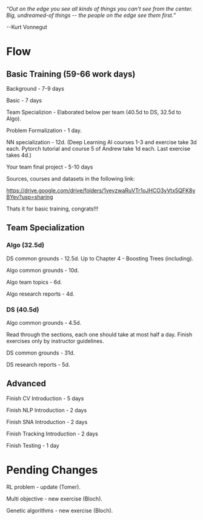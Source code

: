 *“Out on the edge you see all kinds of things you can't see from the center. 
Big, undreamed-of things -- the people on the edge see them first.”*

--Kurt Vonnegut

# Flow

## Basic Training (59-66 work days)

Background - 7-9 days

Basic - 7 days

Team Specializion - Elaborated below per team (40.5d to DS, 32.5d to Algo).

Problem Formalization - 1 day.

NN specialization - 12d. (Deep Learning AI courses 1-3 and exercise take 3d each. Pytorch tutorial and course 5 of Andrew take 1d each. Last exercise takes 4d.)

Your team final project - 5-10 days

Sources, courses and datasets in the following link:

https://drive.google.com/drive/folders/1yeyzwaRuVTr1oJHCO3yVtx5QFK8yBYev?usp=sharing

Thats it for basic training, congrats!!!

## Team Specialization

### Algo (32.5d)

DS common grounds - 12.5d. Up to Chapter 4 - Boosting Trees (including). 

Algo common grounds - 10d.

Algo team topics - 6d.

Algo research reports - 4d. 

### DS (40.5d)

Algo common grounds - 4.5d. 

Read through the sections, each one should take at most half a day. Finish exercises only by instructor guidelines.

DS common grounds - 31d.

DS research reports - 5d.

## Advanced 

Finish CV Introduction - 5 days

Finish NLP Introduction - 2 days

Finish SNA Introduction - 2 days

Finish Tracking Introduction - 2 days

Finish Testing - 1 day

# Pending Changes

RL problem - update (Tomer).

Multi objective - new exercise (Bloch).

Genetic algorithms - new exercise (Bloch).
